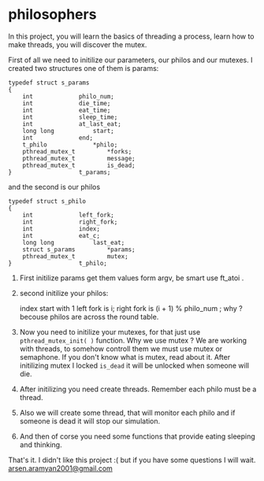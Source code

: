 # philosophers

 In this project, you will learn the basics of threading a process, learn how to make threads, you will discover the mutex.

First of all we need to initilize our parameters, our philos and our mutexes.
I created two structures one of them is params:
```
typedef struct s_params
{
	int				philo_num;
	int				die_time;
	int				eat_time;
	int				sleep_time;
	int				at_last_eat;
	long long			start;
	int				end;
	t_philo				*philo;
	pthread_mutex_t			*forks;
	pthread_mutex_t			message;
	pthread_mutex_t			is_dead;
}					t_params;

```
and the second is our philos 
```
typedef struct s_philo
{
	int				left_fork;
	int				right_fork;
	int				index;
	int				eat_c;
	long long			last_eat;
	struct s_params			*params;
	pthread_mutex_t			mutex;
}					t_philo;
```

1) First initilize params get them values form argv, be smart use ft_atoi .

2) second initilize your philos:

   index start with 1 
   left fork is i;
   right fork is (i + 1) % philo_num ; why ? becouse philos are across the round table.
   
   
3) Now you need to initilize your mutexes, for that just use `pthread_mutex_init( )` function. Why we use mutex ? We are working with threads, to somehow controll them we must use mutex or semaphone. If you don't know what is mutex, read about it.
After initilizing mutex I locked `is_dead` it will be unlocked when someone will die.

4) After initilizing you need create threads. Remember each philo must be a thread.

5) Also we will create some thread, that will monitor each philo and if someone is dead it will stop our simulation.

6) And then of corse you need some functions that provide eating sleeping and thinking.

That's it. I didn't like this project :( but if you have some questions I will wait. arsen.aramyan2001@gmail.com

